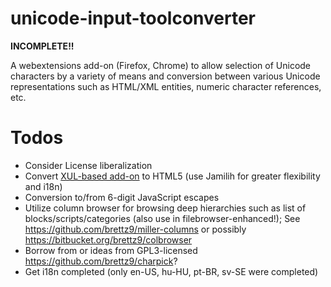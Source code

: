 # unicode-input-toolconverter

**INCOMPLETE!!**

A webextensions add-on (Firefox, Chrome) to allow selection of Unicode
characters by a variety of means and conversion between various
Unicode representations such as HTML/XML entities, numeric
character references, etc.

# Todos

- Consider License liberalization
- Convert
    [XUL-based add-on](https://addons.mozilla.org/en-US/firefox/addon/unicode-input-toolconverter/)
    to HTML5 (use Jamilih for greater flexibility and i18n)
- Conversion to/from 6-digit JavaScript escapes
- Utilize column browser for browsing deep hierarchies such as list of
    blocks/scripts/categories (also use in filebrowser-enhanced!);
    See <https://github.com/brettz9/miller-columns> or possibly
    <https://bitbucket.org/brettz9/colbrowser>
- Borrow from or ideas from GPL3-licensed <https://github.com/brettz9/charpick>?
- Get i18n completed (only en-US, hu-HU, pt-BR, sv-SE were completed)
